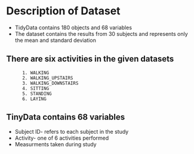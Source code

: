 # Description of Dataset
* TidyData contains 180 objects and 68 variables
* The dataset contains the results from 30 subjects and represents only the mean and standard deviation




## There are six activities in the given datasets
          1. WALKING
          2. WALKING_UPSTAIRS
          3. WALKING_DOWNSTAIRS
          4. SITTING
          5. STANDING
          6. LAYING
          
## TinyData contains 68 variables 
* Subject ID- refers to each subject in the study
* Activity-   one of 6 activities performed
* Measurments taken during study


 
